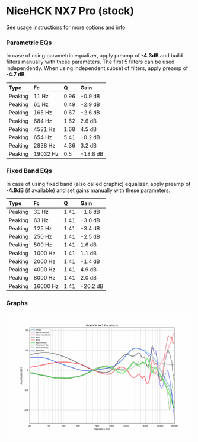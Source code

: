 # NiceHCK NX7 Pro (stock)
See [usage instructions](https://github.com/jaakkopasanen/AutoEq#usage) for more options and info.

### Parametric EQs
In case of using parametric equalizer, apply preamp of **-4.3dB** and build filters manually
with these parameters. The first 5 filters can be used independently.
When using independent subset of filters, apply preamp of **-4.7 dB**.

| Type    | Fc       |    Q | Gain     |
|:--------|:---------|:-----|:---------|
| Peaking | 11 Hz    | 0.96 | -0.9 dB  |
| Peaking | 61 Hz    | 0.49 | -2.9 dB  |
| Peaking | 165 Hz   | 0.67 | -2.6 dB  |
| Peaking | 684 Hz   | 1.62 | 2.6 dB   |
| Peaking | 4581 Hz  | 1.68 | 4.5 dB   |
| Peaking | 654 Hz   | 5.41 | -0.2 dB  |
| Peaking | 2838 Hz  | 4.36 | 3.2 dB   |
| Peaking | 19032 Hz | 0.5  | -18.8 dB |

### Fixed Band EQs
In case of using fixed band (also called graphic) equalizer, apply preamp of **-4.8dB**
(if available) and set gains manually with these parameters.

| Type    | Fc       |    Q | Gain     |
|:--------|:---------|:-----|:---------|
| Peaking | 31 Hz    | 1.41 | -1.8 dB  |
| Peaking | 63 Hz    | 1.41 | -3.0 dB  |
| Peaking | 125 Hz   | 1.41 | -3.4 dB  |
| Peaking | 250 Hz   | 1.41 | -2.5 dB  |
| Peaking | 500 Hz   | 1.41 | 1.6 dB   |
| Peaking | 1000 Hz  | 1.41 | 1.1 dB   |
| Peaking | 2000 Hz  | 1.41 | -1.4 dB  |
| Peaking | 4000 Hz  | 1.41 | 4.9 dB   |
| Peaking | 8000 Hz  | 1.41 | 2.0 dB   |
| Peaking | 16000 Hz | 1.41 | -20.2 dB |

### Graphs
![](./NiceHCK%20NX7%20Pro%20(stock).png)